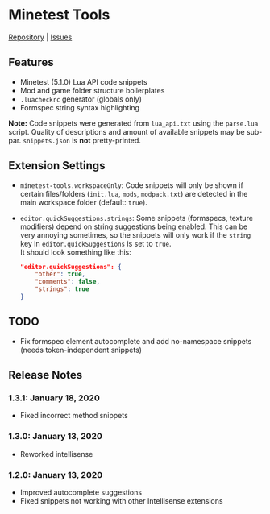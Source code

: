 # Minetest Tools
[Repository](https://github.com/GreenXenith/minetest-tools/) | [Issues](https://github.com/GreenXenith/minetest-tools/issues/)

## Features

- Minetest (5.1.0) Lua API code snippets
- Mod and game folder structure boilerplates
- `.luacheckrc` generator (globals only)
- Formspec string syntax highlighting

**Note:** Code snippets were generated from `lua_api.txt` using the `parse.lua` script. Quality of descriptions and amount of available snippets may be sub-par. `snippets.json` is __not__ pretty-printed.

## Extension Settings

* `minetest-tools.workspaceOnly`: Code snippets will only be shown if certain files/folders (`init.lua`, `mods`, `modpack.txt`) are detected in the main workspace folder (default: `true`).

* `editor.quickSuggestions.strings`: Some snippets (formspecs, texture modifiers) depend on string suggestions being enabled. This can be very annoying sometimes, so the snippets will only work if the `string` key in `editor.quickSuggestions` is set to `true`.   
It should look something like this:
	```json
	"editor.quickSuggestions": {
		"other": true,
		"comments": false,
		"strings": true
	}
	```

## TODO

* Fix formspec element autocomplete and add no-namespace snippets (needs token-independent snippets)

## Release Notes

### 1.3.1: January 18, 2020
- Fixed incorrect method snippets

### 1.3.0: January 13, 2020
- Reworked intellisense

### 1.2.0: January 13, 2020
- Improved autocomplete suggestions
- Fixed snippets not working with other Intellisense extensions

